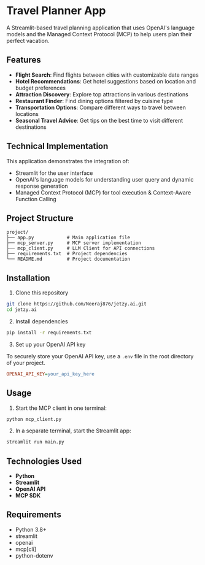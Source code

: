 # Travel Planner App

A Streamlit-based travel planning application that uses OpenAI's language models and the Managed Context Protocol (MCP) to help users plan their perfect vacation.

## Features

- **Flight Search**: Find flights between cities with customizable date ranges  
- **Hotel Recommendations**: Get hotel suggestions based on location and budget preferences  
- **Attraction Discovery**: Explore top attractions in various destinations  
- **Restaurant Finder**: Find dining options filtered by cuisine type  
- **Transportation Options**: Compare different ways to travel between locations  
- **Seasonal Travel Advice**: Get tips on the best time to visit different destinations  

## Technical Implementation

This application demonstrates the integration of:
- Streamlit for the user interface  
- OpenAI's language models for understanding user query and dynamic response generation
- Managed Context Protocol (MCP) for tool execution & Context-Aware Function Calling 

## Project Structure
```plaintext
project/
├── app.py            # Main application file
├── mcp_server.py     # MCP server implementation
├── mcp_client.py     # LLM Client for API connections
├── requirements.txt  # Project dependencies
└── README.md         # Project documentation
```

## Installation

1. Clone this repository
```bash
git clone https://github.com/Neeraj876/jetzy.ai.git
cd jetzy.ai
```

2. Install dependencies
```bash
pip install -r requirements.txt
```

3. Set up your OpenAI API key

To securely store your OpenAI API key, use a `.env` file in the root directory of your project.

```ini
OPENAI_API_KEY=your_api_key_here
```

## Usage

1. Start the MCP client in one terminal:
```bash
python mcp_client.py
```

2. In a separate terminal, start the Streamlit app:
```bash
streamlit run main.py
```

## Technologies Used

- **Python**  
- **Streamlit**  
- **OpenAI API** 
- **MCP SDK** 

## Requirements

- Python 3.8+
- streamlit
- openai
- mcp[cli]
- python-dotenv